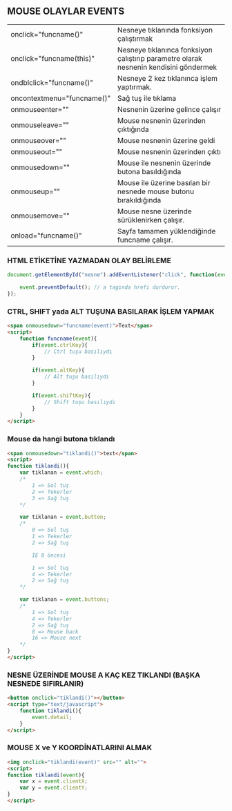 
## MOUSE OLAYLAR EVENTS

|  |  |
| --- | --- |
| onclick="funcname()" | Nesneye tıklanında fonksiyon çalıştırmak |
| onclick="funcname(this)" | Nesneye tıklanınca fonksiyon çalıştırıp parametre olarak nesnenin kendisini göndermek |
| ondblclick="funcname()" | Nesneye 2 kez tıklanınca işlem yaptırmak. |
| oncontextmenu="funcname()" | Sağ tuş ile tıklama |
| onmouseenter="" | Nesnenin üzerine gelince çalışır |
| onmouseleave="" | Mouse nesnenin üzerinden çıktığında |
| onmouseover="" | Mouse nesnenin üzerine geldi |
| onmouseout="" | Mouse nesnenin üzerinden çıktı |
| onmousedown="" | Mouse ile nesnenin üzerinde butona basıldığında |
| onmouseup="" | Mouse ile üzerine basılan bir nesnede mouse butonu bırakıldığında |
| onmousemove="" | Mouse nesne üzerinde sürüklenirken çalışır. |
| onload="funcname()" | Sayfa tamamen yüklendiğinde funcname çalışır. |

### HTML ETİKETİNE YAZMADAN OLAY BELİRLEME
```javascript
document.getElementById("nesne").addEventListener("click", function(event){

    event.preventDefault(); // a tagında hrefi durdurur.
});
```

### CTRL, SHIFT yada ALT TUŞUNA BASILARAK İŞLEM YAPMAK
```html
<span onmousedown="funcname(event)">Text</span>
<script>
    function funcname(event){
        if(event.ctrlKey){
            // Ctrl tuşu basılıydı
        }

        if(event.altKey){
            // Alt tuşu basılıydı
        }

        if(event.shiftKey){
            // Shift tuşu basılıydı
        }
    }
</script>
```

### Mouse da hangi butona tıklandı
```html
<span onmousedown="tiklandi()">text</span>
<script>
function tiklandi(){
    var tiklanan = event.which;
    /*
        1 => Sol tuş
        2 => Tekerler
        3 => Sağ tuş
    */

    var tiklanan = event.button;
    /*
        0 => Sol tuş
        1 => Tekerler
        2 => Sağ tuş

        IE 8 öncesi

        1 => Sol tuş
        4 => Tekerler
        2 => Sağ tuş
    */

    var tiklanan = event.buttons;
    /*
        1 => Sol tuş
        4 => Tekerler
        2 => Sağ tuş
        8 => Mouse back
        16 => Mouse next
    */
}
</script>
```

### NESNE ÜZERİNDE MOUSE A KAÇ KEZ TIKLANDI (BAŞKA NESNEDE SIFIRLANIR)
```html
<button onclick="tiklandi()"></button>
<script type="text/javascript">
    function tiklandi(){
        event.detail;
    }
</script>
```

### MOUSE X ve Y KOORDİNATLARINI ALMAK
```html
<img onclick="tiklandi(event)" src="" alt="">
<script>
function tiklandi(event){
    var x = event.clientX;
    var y = event.clientY;
}
</script>
```
